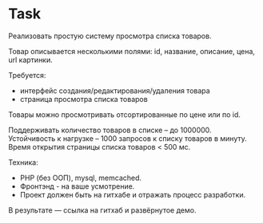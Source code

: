 Task
====

Реализовать простую систему просмотра списка товаров.

Товар описывается несколькими полями: id, название, описание, цена, url картинки.

Требуется:
- интерфейс создания/редактирования/удаления товара
- страница просмотра списка товаров

Товары можно просмотривать отсортированные по цене или по id.

Поддерживать количество товаров в списке – до 1000000.
Устойчивость к нагрузке – 1000 запросов к списку товаров в минуту.
Время открытия страницы списка товаров < 500 мс.

Техника:
- PHP (без ООП), mysql, memcached.
- Фронтэнд - на ваше усмотрение.
- Проект должен быть на гитхабе и отражать процесс разработки.

В результате — ссылка на гитхаб и развёрнутое демо.
